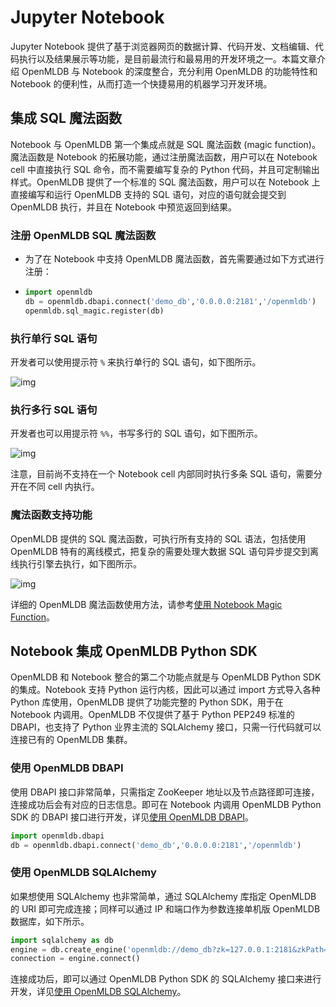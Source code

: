# Jupyter Notebook

Jupyter Notebook 提供了基于浏览器网页的数据计算、代码开发、文档编辑、代码执行以及结果展示等功能，是目前最流行和最易用的开发环境之一。本篇文章介绍 OpenMLDB 与 Notebook 的深度整合，充分利用 OpenMLDB 的功能特性和 Notebook 的便利性，从而打造一个快捷易用的机器学习开发环境。

## 集成 SQL 魔法函数

Notebook 与 OpenMLDB 第一个集成点就是 SQL 魔法函数 (magic function)。魔法函数是 Notebook 的拓展功能，通过注册魔法函数，用户可以在 Notebook cell 中直接执行 SQL 命令，而不需要编写复杂的 Python 代码，并且可定制输出样式。OpenMLDB 提供了一个标准的 SQL 魔法函数，用户可以在 Notebook 上直接编写和运行 OpenMLDB 支持的 SQL 语句，对应的语句就会提交到 OpenMLDB 执行，并且在 Notebook 中预览返回到结果。

### 注册 OpenMLDB SQL 魔法函数

- 为了在 Notebook 中支持 OpenMLDB 魔法函数，首先需要通过如下方式进行注册：

- ```Python
  import openmldb
  db = openmldb.dbapi.connect('demo_db','0.0.0.0:2181','/openmldb')
  openmldb.sql_magic.register(db)
  ```

### 执行单行 SQL 语句

开发者可以使用提示符 `%` 来执行单行的 SQL 语句，如下图所示。

![img](images/single.png)

### 执行多行 SQL 语句

开发者也可以用提示符 `%%`，书写多行的 SQL 语句，如下图所示。

![img](images/muti.png)

注意，目前尚不支持在一个 Notebook cell 内部同时执行多条 SQL 语句，需要分开在不同 cell 内执行。

### 魔法函数支持功能

OpenMLDB 提供的 SQL 魔法函数，可执行所有支持的 SQL 语法，包括使用 OpenMLDB 特有的离线模式，把复杂的需要处理大数据 SQL 语句异步提交到离线执行引擎去执行，如下图所示。

![img](https://openmldb.feishu.cn/space/api/box/stream/download/asynccode/?code=NDdkODE2MTBhNmFlYzNjZmU0ZjQzZDgwMWM1YmYzNDNfdVVhRjhYNm4wQTlveDY0dGxOaUw3OUlydEVqdGpvTkhfVG9rZW46Ym94Y25sV0FSMTVhZWtmM2hYTXN6Zml4aDhjXzE2NzMyNTQ3Mjc6MTY3MzI1ODMyN19WNA)

详细的 OpenMLDB 魔法函数使用方法，请参考[使用 Notebook Magic Function](https://openmldb.ai/docs/zh/main/quickstart/sdk/python_sdk.html#notebook-magic-function)。

## Notebook 集成 OpenMLDB Python SDK

OpenMLDB 和 Notebook 整合的第二个功能点就是与 OpenMLDB Python SDK 的集成。Notebook 支持 Python 运行内核，因此可以通过 import 方式导入各种 Python 库使用，OpenMLDB 提供了功能完整的 Python SDK，用于在 Notebook 内调用。OpenMLDB 不仅提供了基于 Python PEP249 标准的 DBAPI，也支持了 Python 业界主流的 SQLAlchemy 接口，只需一行代码就可以连接已有的 OpenMLDB 集群。

### 使用 OpenMLDB DBAPI

使用 DBAPI 接口非常简单，只需指定 ZooKeeper 地址以及节点路径即可连接，连接成功后会有对应的日志信息。即可在 Notebook 内调用 OpenMLDB Python SDK 的 DBAPI 接口进行开发，详见[使用 OpenMLDB DBAPI](https://openmldb.ai/docs/zh/main/quickstart/sdk/python_sdk.html#openmldb-dbapi)。

```Python
import openmldb.dbapi
db = openmldb.dbapi.connect('demo_db','0.0.0.0:2181','/openmldb')
```

### 使用 OpenMLDB SQLAlchemy

如果想使用 SQLAlchemy 也非常简单，通过 SQLAlchemy 库指定 OpenMLDB 的 URI 即可完成连接；同样可以通过 IP 和端口作为参数连接单机版 OpenMLDB 数据库，如下所示。

```Python
import sqlalchemy as db
engine = db.create_engine('openmldb://demo_db?zk=127.0.0.1:2181&zkPath=/openmldb')
connection = engine.connect()
```

连接成功后，即可以通过 OpenMLDB Python SDK 的 SQLAlchemy 接口来进行开发，详见[使用 OpenMLDB SQLAlchemy](https://openmldb.ai/docs/zh/main/quickstart/sdk/python_sdk.html#openmldb-sqlalchemy)。
